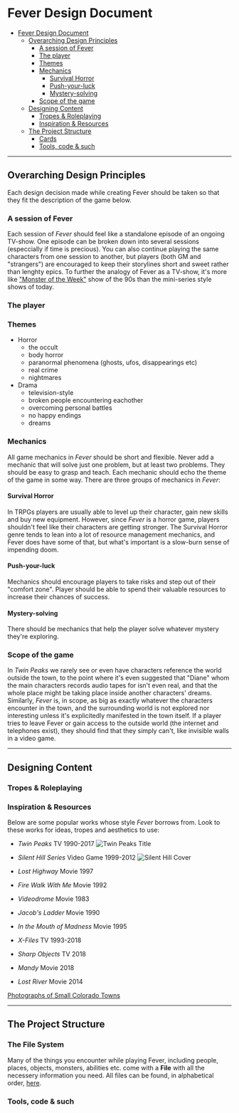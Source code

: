 # Fever Design Document

- [Fever Design Document](#fever-design-document)
  - [Overarching Design Principles](#overarching-design-principles)
    - [A session of Fever](#a-session-of-fever)
    - [The player](#the-player)
    - [Themes](#themes)
    - [Mechanics](#mechanics)
      - [Survival Horror](#survival-horror)
      - [Push-your-luck](#push-your-luck)
      - [Mystery-solving](#mystery-solving)
    - [Scope of the game](#scope-of-the-game)
  - [Designing Content](#designing-content)
    - [Tropes & Roleplaying](#tropes--roleplaying)
    - [Inspiration & Resources](#inspiration--resources)
  - [The Project Structure](#the-project-structure)
    - [Cards](#cards)
    - [Tools, code & such](#tools-code--such)

***

## Overarching Design Principles

Each design decision made while creating Fever should be taken so that they fit the description of the game below.

### A session of Fever

Each session of *Fever* should feel like a standalone episode of an ongoing TV-show. One episode can be broken down into several sessions (especcially if time is precious). You can also continue playing the same characters from one session to another, but players (both GM and "strangers") are encouraged to keep their storylines short and sweet rather than lenghty epics. To further the analogy of Fever as a TV-show, it's more like ["Monster of the Week"](https://tvtropes.org/pmwiki/pmwiki.php/Main/MonsterOfTheWeek) show of the 90s than the mini-series style shows of today.

### The player

### Themes

- Horror
  - the occult
  - body horror
  - paranormal phenomena (ghosts, ufos, disappearings etc)
  - real crime
  - nightmares
- Drama
  - television-style
  - broken people encountering eachother
  - overcoming personal battles
  - no happy endings
  - dreams

### Mechanics

All game mechanics in *Fever* should be short and flexible. Never add a mechanic that will solve just one problem, but at least two problems. They should be easy to grasp and teach. Each mechanic should echo the theme of the game in some way. There are three groups of mechanics in *Fever*:

#### Survival Horror

In TRPGs players are usually able to level up their character, gain new skills and buy new equipment. However, since *Fever* is a horror game, players shouldn't feel like their characters are getting stronger. The Survival Horror genre tends to lean into a lot of resource management mechanics, and Fever does have some of that, but what's important is a slow-burn sense of impending doom.

#### Push-your-luck

Mechanics should encourage players to take risks and step out of their "comfort zone". Player should be able to spend their valuable resources to increase their chances of success.

#### Mystery-solving

There should be mechanics that help the player solve whatever mystery they're exploring.

### Scope of the game

In *Twin Peaks* we rarely see or even have characters reference the world outside the town, to the point where it's even suggested that "Diane" whom the main characters records audio tapes for isn't even real, and that the whole place might be taking place inside another characters' dreams. Similarly, *Fever* is, in scope, as big as exactly whatever the characters encounter in the town, and the surrounding world is not explored nor interesting unless it's explicitedly manifested in the town itself. If a player tries to leave Fever or gain access to the outside world (the internet and telephones exist), they should find that they simply can't, like invisible walls in a video game.

***

## Designing Content

### Tropes & Roleplaying

### Inspiration & Resources

Below are some popular works whose style *Fever* borrows from. Look to these works for ideas, tropes and aesthetics to use:

- *Twin Peaks* TV 1990-2017 ![Twin Peaks Title](https://upload.wikimedia.org/wikipedia/en/e/ea/TwinPeaks_openingshotcredits.jpg "Twin Peaks Title")
- *Silent Hill Series* Video Game 1999-2012 ![Silent Hill Cover](https://upload.wikimedia.org/wikipedia/en/9/96/Silent_Hill_video_game_cover.png "Silent Hill Cover")

- *Lost Highway* Movie 1997
- *Fire Walk With Me* Movie 1992
- *Videodrome* Movie 1983
- *Jacob's Ladder* Movie 1990
- *In the Mouth of Madness* Movie 1995
- *X-Files* TV 1993-2018
- *Sharp Objects* TV 2018
- *Mandy* Movie 2018
- *Lost River* Movie 2014

[Photographs of Small Colorado Towns](http://www.city-data.com/city/Colorado3.html)

***

## The Project Structure

### The File System

Many of the things you encounter while playing Fever, including people, places, objects, monsters, abilities etc. come with a **File** with all the necessery information you need. All files can be found, in alphabetical order, [here](FileCabinet).

### Tools, code & such
